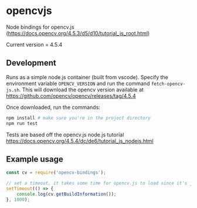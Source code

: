 # opencvjs

Node bindings for opencv.js (https://docs.opencv.org/4.5.3/d5/d10/tutorial_js_root.html)

Current version = 4.5.4

## Development

Runs as a simple node.js container (built from vscode). Specify the environment variable `OPENCV_VERSION` and run the command `fetch-opencv-js.sh`. This will download the opencv version available at https://github.com/opencv/opencv/releases/tag/4.5.4

Once downloaded, run the commands:

```bash
npm install # make sure you're in the project directory
npm run test
```

Tests are based off the opencv.js node.js tutorial https://docs.opencv.org/4.5.4/dc/de6/tutorial_js_nodejs.html

## Example usage

```javascript
const cv = require('opencv-bindings');

// set a timeout, it takes some time for opencv.js to load since it's just one massive file
setTimeout(() => {
    console.log(cv.getBuildInformation());
}, 1000);

```
